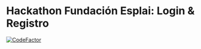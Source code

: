 # Hackathon Fundación Esplai: Login & Registro

[![CodeFactor](https://www.codefactor.io/repository/github/ivan-moreno/hackathon-login-app/badge/master)](https://www.codefactor.io/repository/github/ivan-moreno/hackathon-login-app/overview/master)

